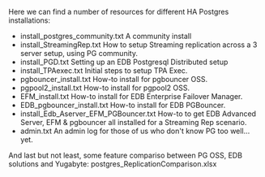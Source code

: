 Here we can find a number of resources for different HA Postgres installations:

- install_postgres_community.txt         A community install
- install_StreamingRep.txt               How to setup Streaming replication across a 3 server setup, using PG community.
- install_PGD.txt                        Setting up an EDB Postgresql Distributed setup
- install_TPAexec.txt                    Initial steps to setup TPA Exec.
- pgbouncer_install.txt                  How-to install for pgbouncer OSS.
- pgpool2_install.txt                    How-to install for pgpool2 OSS.
- EFM_install.txt                        How-to install for EDB Enterprise Failover Manager.
- EDB_pgbouncer_install.txt              How-to install for EDB PGBouncer.
- install_Edb_Aserver_EFM_PGBouncer.txt  How-to to get EDB Advanced Server, EFM & pgbouncer all installed for a Streaming Rep scenario.
- admin.txt                              An admin log for those of us who don't know PG too well... yet.

And last but not least, some feature compariso between PG OSS, EDB solutions and Yugabyte:
postgres_ReplicationComparison.xlsx
